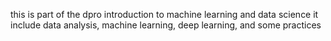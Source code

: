 this is part of the dpro introduction to machine learning and data science
it include data analysis, machine learning, deep learning, and some practices
